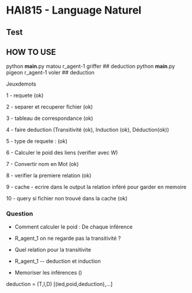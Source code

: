 # HAI815 - Language Naturel

## Test 


## HOW TO USE

python __main__.py matou r_agent-1 griffer  ## deduction
python __main__.py pigeon r_agent-1 voler   ## deduction


Jeuxdemots

1 - requete (ok)
    
2 - separer et recuperer fichier (ok)
    
3 - tableau de correspondance (ok)
    
4 - faire deduction (Transitivité (ok), Induction (ok), Déduction(ok))
    
5 - type de requete : (ok)

6 - Calculer le poid des liens (verifier avec W)

7 - Convertir nom en Mot (ok)

8 - verifier la premiere relation (ok)

9 - cache - ecrire dans le output la relation inféré pour garder en memoire 

10 - query si fichier non trouvé dans la cache (ok)


### Question

- Comment calculer le poid : De chaque inférence

- R_agent_1 on ne regarde pas la transitivité ?

- Quel relation pour la transitivite
- R_agent_1 -- deduction et induction

- Memoriser les inférences ()




deduction = (T,I,D)
[(ied,poid,deduction),...]